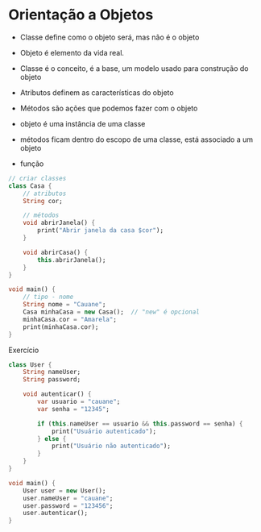 # Orientação a Objetos

- Classe define como o objeto será, mas não é o objeto
- Objeto é elemento da vida real.
- Classe é o conceito, é a base, um modelo usado para construção do objeto
- Atributos definem as características do objeto
- Métodos são ações que podemos fazer com o objeto
- objeto é uma instância de uma classe

- métodos ficam dentro do escopo de uma classe, está associado a um objeto
- função 

```dart
// criar classes
class Casa {
    // atributos
    String cor;

    // métodos
    void abrirJanela() {
        print("Abrir janela da casa $cor");
    }

    void abrirCasa() {
        this.abrirJanela();
    }
}

void main() {
    // tipo - nome
    String nome = "Cauane";
    Casa minhaCasa = new Casa();  // "new" é opcional
    minhaCasa.cor = "Amarela";
    print(minhaCasa.cor);
}
```

Exercício

```dart
class User {
    String nameUser;
    String password;

    void autenticar() {
        var usuario = "cauane";
        var senha = "12345";

        if (this.nameUser == usuario && this.password == senha) {
            print("Usuário autenticado");
        } else {
            print("Usuário não autenticado");
        }
    }
}

void main() {
    User user = new User();
    user.nameUser = "cauane";
    user.password = "123456";
    user.autenticar();
}
```
